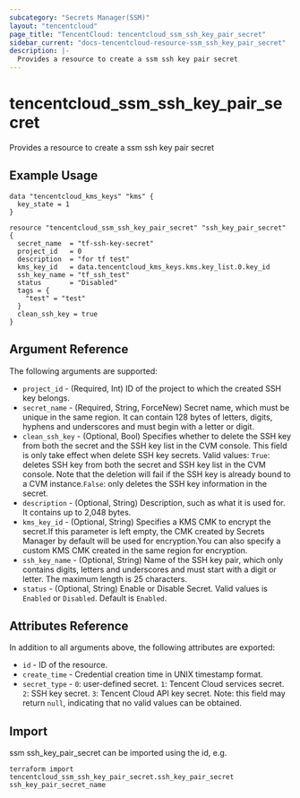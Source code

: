 ```yaml
---
subcategory: "Secrets Manager(SSM)"
layout: "tencentcloud"
page_title: "TencentCloud: tencentcloud_ssm_ssh_key_pair_secret"
sidebar_current: "docs-tencentcloud-resource-ssm_ssh_key_pair_secret"
description: |-
  Provides a resource to create a ssm ssh key pair secret
---
```


# tencentcloud_ssm_ssh_key_pair_secret

Provides a resource to create a ssm ssh key pair secret

## Example Usage

```hcl
data "tencentcloud_kms_keys" "kms" {
  key_state = 1
}

resource "tencentcloud_ssm_ssh_key_pair_secret" "ssh_key_pair_secret" {
  secret_name  = "tf-ssh-key-secret"
  project_id   = 0
  description  = "for tf test"
  kms_key_id   = data.tencentcloud_kms_keys.kms.key_list.0.key_id
  ssh_key_name = "tf_ssh_test"
  status       = "Disabled"
  tags = {
    "test" = "test"
  }
  clean_ssh_key = true
}
```

## Argument Reference

The following arguments are supported:

* `project_id` - (Required, Int) ID of the project to which the created SSH key belongs.
* `secret_name` - (Required, String, ForceNew) Secret name, which must be unique in the same region. It can contain 128 bytes of letters, digits, hyphens and underscores and must begin with a letter or digit.
* `clean_ssh_key` - (Optional, Bool) Specifies whether to delete the SSH key from both the secret and the SSH key list in the CVM console. This field is only take effect when delete SSH key secrets. Valid values: `True`: deletes SSH key from both the secret and SSH key list in the CVM console. Note that the deletion will fail if the SSH key is already bound to a CVM instance.`False`: only deletes the SSH key information in the secret.
* `description` - (Optional, String) Description, such as what it is used for. It contains up to 2,048 bytes.
* `kms_key_id` - (Optional, String) Specifies a KMS CMK to encrypt the secret.If this parameter is left empty, the CMK created by Secrets Manager by default will be used for encryption.You can also specify a custom KMS CMK created in the same region for encryption.
* `ssh_key_name` - (Optional, String) Name of the SSH key pair, which only contains digits, letters and underscores and must start with a digit or letter. The maximum length is 25 characters.
* `status` - (Optional, String) Enable or Disable Secret. Valid values is `Enabled` or `Disabled`. Default is `Enabled`.

## Attributes Reference

In addition to all arguments above, the following attributes are exported:

* `id` - ID of the resource.
* `create_time` - Credential creation time in UNIX timestamp format.
* `secret_type` - `0`: user-defined secret. `1`: Tencent Cloud services secret. `2`: SSH key secret. `3`: Tencent Cloud API key secret. Note: this field may return `null`, indicating that no valid values can be obtained.


## Import

ssm ssh_key_pair_secret can be imported using the id, e.g.

```
terraform import tencentcloud_ssm_ssh_key_pair_secret.ssh_key_pair_secret ssh_key_pair_secret_name
```


